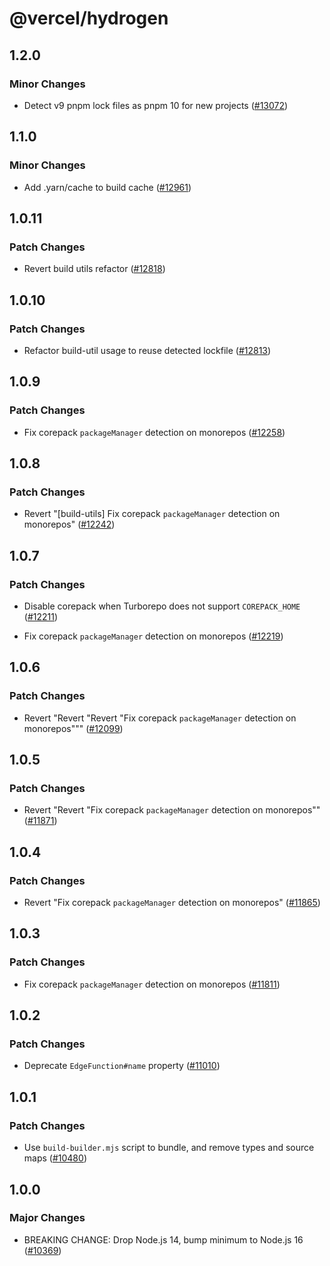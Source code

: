 # @vercel/hydrogen

## 1.2.0

### Minor Changes

- Detect v9 pnpm lock files as pnpm 10 for new projects ([#13072](https://github.com/vercel/vercel/pull/13072))

## 1.1.0

### Minor Changes

- Add .yarn/cache to build cache ([#12961](https://github.com/vercel/vercel/pull/12961))

## 1.0.11

### Patch Changes

- Revert build utils refactor ([#12818](https://github.com/vercel/vercel/pull/12818))

## 1.0.10

### Patch Changes

- Refactor build-util usage to reuse detected lockfile ([#12813](https://github.com/vercel/vercel/pull/12813))

## 1.0.9

### Patch Changes

- Fix corepack `packageManager` detection on monorepos ([#12258](https://github.com/vercel/vercel/pull/12258))

## 1.0.8

### Patch Changes

- Revert "[build-utils] Fix corepack `packageManager` detection on monorepos" ([#12242](https://github.com/vercel/vercel/pull/12242))

## 1.0.7

### Patch Changes

- Disable corepack when Turborepo does not support `COREPACK_HOME` ([#12211](https://github.com/vercel/vercel/pull/12211))

- Fix corepack `packageManager` detection on monorepos ([#12219](https://github.com/vercel/vercel/pull/12219))

## 1.0.6

### Patch Changes

- Revert "Revert "Revert "Fix corepack `packageManager` detection on monorepos""" ([#12099](https://github.com/vercel/vercel/pull/12099))

## 1.0.5

### Patch Changes

- Revert "Revert "Fix corepack `packageManager` detection on monorepos"" ([#11871](https://github.com/vercel/vercel/pull/11871))

## 1.0.4

### Patch Changes

- Revert "Fix corepack `packageManager` detection on monorepos" ([#11865](https://github.com/vercel/vercel/pull/11865))

## 1.0.3

### Patch Changes

- Fix corepack `packageManager` detection on monorepos ([#11811](https://github.com/vercel/vercel/pull/11811))

## 1.0.2

### Patch Changes

- Deprecate `EdgeFunction#name` property ([#11010](https://github.com/vercel/vercel/pull/11010))

## 1.0.1

### Patch Changes

- Use `build-builder.mjs` script to bundle, and remove types and source maps ([#10480](https://github.com/vercel/vercel/pull/10480))

## 1.0.0

### Major Changes

- BREAKING CHANGE: Drop Node.js 14, bump minimum to Node.js 16 ([#10369](https://github.com/vercel/vercel/pull/10369))
